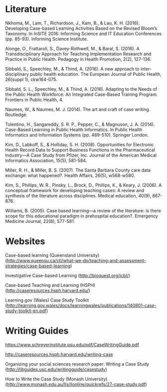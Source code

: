 # Literature

Nkhoma, M., Lam, T., Richardson, J., Kam, B., & Lau, K. H. (2016). Developing Case-based Learning Activities Based on the Revised Bloom’s Taxonomy. In InSITE 2016: Informing Science and IT Education Conferences (pp. 85-93). Informing Science Institute.

Alonge, O., Frattaroli, S., Davey-Rothwell, M., & Baral, S. (2016). A Transdisciplinary Approach for Teaching Implementation Research and Practice in Public Health. Pedagogy in Health Promotion, 2(2), 127-136.

Sibbald, S., Speechley, M., & Thind, A. (2016). A new approach to inter-disciplinary public health education. The European Journal of Public Health, 26(suppl 1), ckw164-075.

Sibbald, S. L., Speechley, M., & Thind, A. (2016). Adapting to the Needs of the Public Health Workforce: An Integrated Case-Based Training Program. Frontiers in Public Health, 4.

Naumes, W., & Naumes, M. J. (2014). The art and craft of case writing. Routledge.

Tolentino, H., Sangareddy, S. R. P., Pepper, C., & Magnuson, J. A. (2014). Case-Based Learning in Public Health Informatics. In Public Health Informatics and Information Systems (pp. 489-510). Springer London.

Kim, D., Labkoff, S., & Holliday, S. H. (2008). Opportunities for Electronic Health Record Data to Support Business Functions in the Pharmaceutical Industry—A Case Study from Pfizer, Inc. Journal of the American Medical Informatics Association, 15(5), 581-584.

Miller, R. H., & Miller, B. S. (2007). The Santa Barbara County care data exchange: what happened?. Health Affairs, 26(5), w568-w580.

Kim, S., Phillips, W. R., Pinsky, L., Brock, D., Phillips, K., & Keary, J. (2006). A conceptual framework for developing teaching cases: A review and synthesis of the literature across disciplines. Medical education, 40(9), 867-876.

Williams, B. (2005). Case based learning—a review of the literature: is there scope for this educational paradigm in prehospital education?. Emergency Medicine Journal, 22(8), 577-581.

# Websites

Case-based learning (Queensland University) (http://www.queensu.ca/ctl/what-we-do/teaching-and-assessment-strategies/case-based-learning)

Investigative Case-based Learning (http://bioquest.org/icbl/)

Case-based Teaching and Learning (HSPH) (http://caseresources.hsph.harvard.edu/)

Learning.gov (Wales) Case Study Toolkit (http://learning.gov.wales/docs/learningwales/publications/140801-case-study-toolkit-en.pdf)


# Writing Guides

https://www.schreyerinstitute.psu.edu/pdf/CaseWritingGuide.pdf

http://caseresources.hsph.harvard.edu/writing-case

Organizing your social sciences research paper: Writing a Case Study (http://libguides.usc.edu/writingguide/casestudy)

How to Write the Case Study (Monash University) (http://www.monash.edu.au/lls/llonline/quickrefs/27-case-study.pdf)

